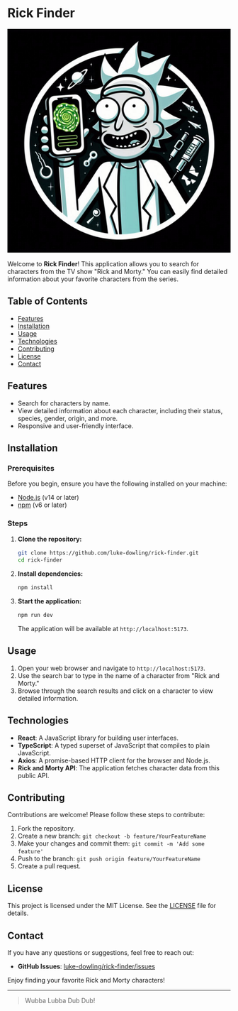 # Rick Finder

![rick finder logo](./public/rick.jpeg)

Welcome to **Rick Finder**! This application allows you to search for characters from the TV show "Rick and Morty." You can easily find detailed information about your favorite characters from the series.

## Table of Contents

- [Features](#features)
- [Installation](#installation)
- [Usage](#usage)
- [Technologies](#technologies)
- [Contributing](#contributing)
- [License](#license)
- [Contact](#contact)

## Features

- Search for characters by name.
- View detailed information about each character, including their status, species, gender, origin, and more.
- Responsive and user-friendly interface.

## Installation

### Prerequisites

Before you begin, ensure you have the following installed on your machine:

- [Node.js](https://nodejs.org/en/) (v14 or later)
- [npm](https://www.npmjs.com/get-npm) (v6 or later)

### Steps

1. **Clone the repository:**

   ```sh
   git clone https://github.com/luke-dowling/rick-finder.git
   cd rick-finder
   ```

2. **Install dependencies:**

   ```sh
   npm install
   ```

3. **Start the application:**

   ```sh
   npm run dev
   ```

   The application will be available at `http://localhost:5173`.

## Usage

1. Open your web browser and navigate to `http://localhost:5173`.
2. Use the search bar to type in the name of a character from "Rick and Morty."
3. Browse through the search results and click on a character to view detailed information.

## Technologies

- **React**: A JavaScript library for building user interfaces.
- **TypeScript**: A typed superset of JavaScript that compiles to plain JavaScript.
- **Axios**: A promise-based HTTP client for the browser and Node.js.
- **Rick and Morty API**: The application fetches character data from this public API.

## Contributing

Contributions are welcome! Please follow these steps to contribute:

1. Fork the repository.
2. Create a new branch: `git checkout -b feature/YourFeatureName`
3. Make your changes and commit them: `git commit -m 'Add some feature'`
4. Push to the branch: `git push origin feature/YourFeatureName`
5. Create a pull request.

## License

This project is licensed under the MIT License. See the [LICENSE](LICENSE) file for details.

## Contact

If you have any questions or suggestions, feel free to reach out:

- **GitHub Issues**: [luke-dowling/rick-finder/issues](https://github.com/luke-dowling/rick-finder/issues)

Enjoy finding your favorite Rick and Morty characters!

---

> Wubba Lubba Dub Dub!
